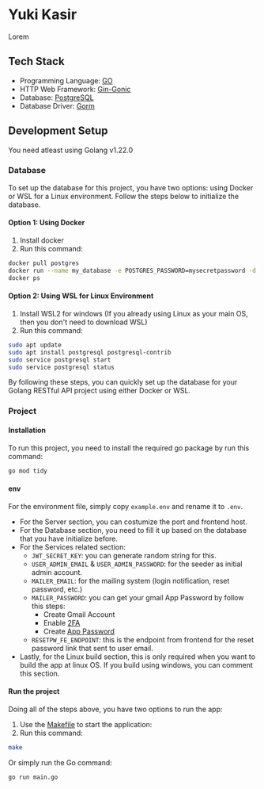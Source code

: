 # Yuki Kasir
Lorem

## Tech Stack
- Programming Language: [GO](https://go.dev/)
- HTTP Web Framework: [Gin-Gonic](https://gin-gonic.com/)
- Database: [PostgreSQL](https://www.postgresql.org/)
- Database Driver: [Gorm](https://gorm.io/)

## Development Setup

You need atleast using Golang v1.22.0

### Database
To set up the database for this project, you have two options: using Docker or WSL for a Linux environment. Follow the steps below to initialize the database.

#### Option 1: Using Docker
1. Install docker
2. Run this command:
```bash
docker pull postgres
docker run --name my_database -e POSTGRES_PASSWORD=mysecretpassword -d postgres
docker ps
```

#### Option 2: Using WSL for Linux Environment
1. Install WSL2 for windows (If you already using Linux as your main OS, then you don't need to download WSL)
2. Run this command:
```bash
sudo apt update
sudo apt install postgresql postgresql-contrib
sudo service postgresql start
sudo service postgresql status
```

By following these steps, you can quickly set up the database for your Golang RESTful API project using either Docker or WSL.

### Project

#### Installation
To run this project, you need to install the required go package by run this command:
```bash
go mod tidy
```

#### env
For the environment file, simply copy `example.env` and rename it to `.env`.
- For the Server section, you can costumize the port and frontend host.
- For the Database section, you need to fill it up based on the database that you have initialize before.
- For the Services related section:
    - `JWT_SECRET_KEY`: you can generate random string for this.
    - `USER_ADMIN_EMAIL` & `USER_ADMIN_PASSWORD`: for the seeder as initial admin account.
    - `MAILER_EMAIL`: for the mailing system (login notification, reset password, etc.)
    - `MAILER_PASSWORD`: you can get your gmail App Password by follow this steps:
        - Create Gmail Account
        - Enable [2FA](https://myaccount.google.com/signinoptions/two-step-verification/enroll-welcome)
        - Create [App Password](https://myaccount.google.com/apppasswords)
    - `RESETPW_FE_ENDPOINT`: this is the endpoint from frontend for the reset password link that sent to user email.
- Lastly, for the Linux build section, this is only required when you want to build the app at linux OS. If you build using windows, you can comment this section.

#### Run the project
Doing all of the steps above, you have two options to run the app:
1. Use the [Makefile](https://gnuwin32.sourceforge.net/packages/make.htm) to start the application:
2. Run this command:
```bash
make
```

Or simply run the Go command:
```bash
go run main.go
```
